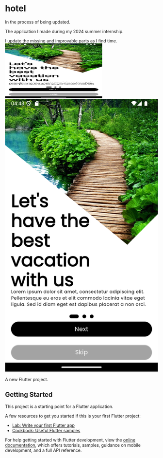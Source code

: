 # hotel

In the process of being updated.

The application I made during my 2024 summer internship.

I update the missing and improvable parts as I find time.
<img src="https://github.com/onurvaroll/HotelBookingApp--Flutter/blob/main/images/Screenshot_1729856641.png" alt="alt text" width="320" height="180">
 ![Alternatif metin](https://github.com/onurvaroll/HotelBookingApp--Flutter/blob/main/images/Screenshot_1729856641.png)



A new Flutter project.

## Getting Started

This project is a starting point for a Flutter application.

A few resources to get you started if this is your first Flutter project:

- [Lab: Write your first Flutter app](https://docs.flutter.dev/get-started/codelab)
- [Cookbook: Useful Flutter samples](https://docs.flutter.dev/cookbook)

For help getting started with Flutter development, view the
[online documentation](https://docs.flutter.dev/), which offers tutorials,
samples, guidance on mobile development, and a full API reference.
